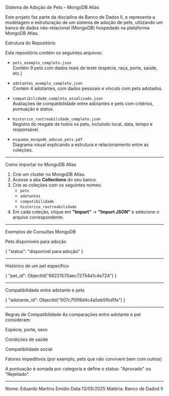  Sistema de Adoção de Pets – MongoDB Atlas

Este projeto faz parte da disciplina de Banco de Dados II, e representa a modelagem e estruturação de um sistema de adoção de pets, utilizando um banco de dados não-relacional (MongoDB) hospedado na plataforma MongoDB Atlas.

 Estrutura do Repositório

Este repositório contém os seguintes arquivos:

- `pets_exemplo_completo.json`  
  Contém 9 pets com dados reais de teste (espécie, raça, porte, saúde, etc.)

- `adotantes_exemplo_completo.json`  
  Contém 4 adotantes, com dados pessoais e vínculo com pets adotados.

- `compatibilidade_completo_atualizado.json`  
  Avaliações de compatibilidade entre adotantes e pets com critérios, pontuação e status.

- `historico_rastreabilidade_completo.json`  
  Registro do resgate de todos os pets, incluindo local, data, tempo e responsável.

- `esquema_mongodb_adocao_pets.pdf`  
  Diagrama visual explicando a estrutura e relacionamento entre as coleções.

---

 Como importar no MongoDB Atlas

1. Crie um cluster no MongoDB Atlas.
2. Acesse a aba **Collections** do seu banco.
3. Crie as coleções com os seguintes nomes:
   - `pets`
   - `adotantes`
   - `compatibilidade`
   - `historico_rastreabilidade`
4. Em cada coleção, clique em **"Import"** → **"Import JSON"** e selecione o arquivo correspondente.

---

 Exemplos de Consultas MongoDB

Pets disponíveis para adoção

{ "status": "disponível para adoção" }

---
Histórico de um pet específico

{ "pet_id": ObjectId("68221570aec72754a1c4e724") }

---

Compatibilidade entre adotante e pets

{ "adotante_id": ObjectId("607c7f0f8d4c4a5eb5fbd1fa") }

---

 Regras de Compatibilidade
As comparações entre adotante e pet consideram:

Espécie, porte, sexo

Condições de saúde

Compatibilidade social

Fatores impeditivos (por exemplo, pets que não convivem bem com outros)

A pontuação é somada por categoria e define o status: "Aprovado" ou "Rejeitado".

---

Nome: Eduardo Martins Emidio
Data:13/05/2025
Matéria: Banco de Dadod II
